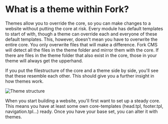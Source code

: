 # What is a theme within Fork?

Themes allow you to override the core, so you can make changes to a website without putting the core at risk. Every module has default templates to start of with, though a theme can override each and everyone of these default templates. This, however, doesn't mean you have to overwrite the entire core. You only overwrite files that will make a difference. Fork CMS will detect all the files in the theme folder and mirror them with the core. If there are files in the theme folder that also exist in the core, those in your theme will always get the upperhand.

If you put the filestructure of the core and a theme side by side, you'll see that these resemble each other. This should give you a further insight in how themes work.

![Theme structure](https://raw.github.com/forkcms/documentation/master/theming%20guide/assets/theme_structure.jpg)

When you start building a website, you'll first want to set up a steady core. This means you have at least some own core-templates (head.tpl, footer.tpl, navigation.tpl...) ready. Once you have your base set, you can alter it with themes.